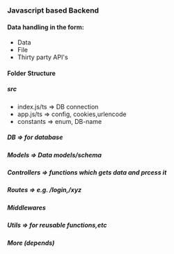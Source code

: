 ### Javascript based Backend

#### Data handling in the form: 

- Data
- File
- Thirty party API's

#### Folder Structure

##### src

- index.js/ts => DB connection
- app.js/ts => config, cookies,urlencode
- constants => enum, DB-name

##### DB => for database

##### Models => Data models/schema

##### Controllers => functions which gets data and prcess it

##### Routes => e.g. /login,/xyz

##### Middlewares

##### Utils => for reusable functions,etc

##### More (depends)
